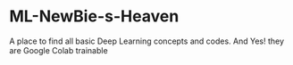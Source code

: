 # ML-NewBie-s-Heaven
A place to find all basic Deep Learning concepts and codes. And Yes! they are Google Colab trainable
